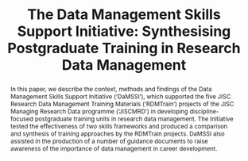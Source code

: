---
abstract: In this paper, we describe the context, methods and findings of the Data
  Management Skills Support Initiative (‘DaMSSI’), which supported the five JISC Research
  Data Management Training Materials (‘RDMTrain’) projects of the JISC Managing Research
  Data programme (‘JISCMRD’) in developing discipline-focused postgraduate training
  units in research data management. The Initiative tested the effectiveness of two
  skills frameworks and produced a comparison and synthesis of training approaches
  by the RDMTrain projects. DaMSSI also assisted in the production of a number of
  guidance documents to raise awareness of the importance of data management in career
  development.
creators:
- Molloy, Laura
- Snow, Kellie
date: null
document_url: https://services.phaidra.univie.ac.at/api/object/o:294275/download
grand_parent: iPRES
institutions: []
keywords:
- singapore
- training
- education
- skills
- skills frameworks
- research data management
- postgraduate
- uk
- digital curation
landing_page_url: https://phaidra.univie.ac.at/o:294275
language: eng
layout: publication
license: CC BY-SA 3.0 AT
notes_url: null
parent: iPRES 2011
presentation_url: null
publication_type: paper
size: 470787
source_name: iPRES
title: 'The Data Management Skills Support Initiative: Synthesising Postgraduate Training
  in Research Data Management'
year: 2011
---